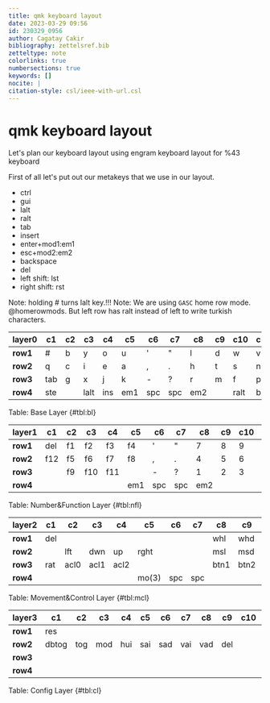 ```yaml
---
title: qmk keyboard layout
date: 2023-03-29 09:56
id: 230329_0956
author: Cagatay Cakir
bibliography: zettelsref.bib
zetteltype: note
colorlinks: true
numbersections: true
keywords: []
nocite: |
citation-style: csl/ieee-with-url.csl
---
```


<!---tags:qmk:layout:--->

# qmk keyboard layout 

Let's plan our keyboard layout using engram keyboard layout for %43 keyboard

First of all let's put out our metakeys that we use in our layout.

* ctrl
* gui
* lalt
* ralt
* tab
* insert
* enter+mod1:em1 
* esc+mod2:em2
* backspace
* del
* left shift: lst
* right shift: rst

Note: holding # turns lalt key.!!! 
Note: We are using `GASC` home row mode. @homerowmods. But left row has ralt instead of left to write turkish characters. 


| **layer0** | **c1** | **c2** | **c3** | **c4** | **c5** | **c6** | **c7** | **c8** | **c9** | **c10** | **c11** | **c12** |
|------------|--------|--------|--------|--------|--------|--------|--------|--------|--------|---------|---------|---------|
| **row1**   | #      | b      | y      | o      | u      | '      | "      | l      | d      | w       | v       | @       |
| **row2**   | q      | c      | i      | e      | a      | ,      | .      | h      | t      | s       | n       | z       |
| **row3**   | tab    | g      | x      | j      | k      | -      | ?      | r      | m      | f       | p       | sls     |
| **row4**   | ste    |        | lalt   | ins    | em1    | spc    | spc    | em2    |        | ralt    | bsp     |         |
Table: Base Layer  {#tbl:bl}


| **layer1** | **c1** | **c2** | **c3** | **c4** | **c5** | **c6** | **c7** | **c8** | **c9** | **c10** | **c11** | **c12** |
|------------|--------|--------|--------|--------|--------|--------|--------|--------|--------|---------|---------|---------|
| **row1**   | del    | f1     | f2     | f3     | f4     | '      | "      | 7      | 8      | 9       | 0       | +       |
| **row2**   | f12    | f5     | f6     | f7     | f8     | ,      | .      | 4      | 5      | 6       | [       | (       |
| **row3**   |        | f9     | f10    | f11    |        | -      | ?      | 1      | 2      | 3       | ]       | )       |
| **row4**   |        |        |        |        | em1    | spc    | spc    | em2    |        |         | bsp     | -       |
Table: Number&Function Layer  {#tbl:nfl}

| **layer2** | **c1** | **c2** | **c3** | **c4** | **c5** | **c6** | **c7** | **c8** | **c9** | **c10** | **c11** | **c12** |
|------------|--------|--------|--------|--------|--------|--------|--------|--------|--------|---------|---------|---------|
| **row1**   | del    |        |        |        |        |        |        | whl    | whd    | whu     | whr     |         |
| **row2**   |        | lft    | dwn    | up     | rght   |        |        | msl    | msd    | msu     | msr     |         |
| **row3**   | rat    | acl0   | acl1   | acl2   |        |        |        | btn1   | btn2   | btn3    |         |         |
| **row4**   |        |        |        |        | mo(3)  | spc    | spc    |        |        |         |         |         |
Table: Movement&Control Layer  {#tbl:mcl}

    
| **layer3** | **c1** | **c2** | **c3** | **c4** | **c5** | **c6** | **c7** | **c8** | **c9** | **c10** | **c11** | **c12** |
|------------|--------|--------|--------|--------|--------|--------|--------|--------|--------|---------|---------|---------|
| **row1**   | res    |        |        |        |        |        |        |        |        |         |         |         |
| **row2**   | dbtog  | tog    | mod    | hui    | sai    | sad    | vai    | vad    | del    |         |         |         |
| **row3**   |        |        |        |        |        |        |        |        |        |         |         |         |
| **row4**   |        |        |        |        |        |        |        |        |        |         |         |         |
Table: Config Layer  {#tbl:cl}
